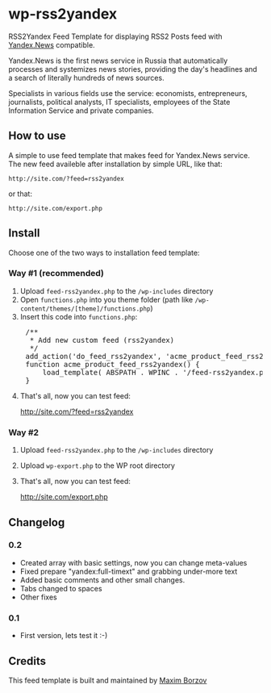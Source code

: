 # wp-rss2yandex

RSS2Yandex Feed Template for displaying RSS2 Posts feed with [Yandex.News](http://news.yandex.ru/) compatible.

Yandex.News is the first news service in Russia that automatically processes and systemizes news stories, providing the day's headlines and a search of literally hundreds of news sources.

Specialists in various fields use the service: economists, entrepreneurs, journalists, political analysts, IT specialists, employees of the State Information Service and private companies.

## How to use

A simple to use feed template that makes feed for Yandex.News service. The new feed availeble after installation by simple URL, like that:

    http://site.com/?feed=rss2yandex
    
or that:

    http://site.com/export.php

## Install

Choose one of the two ways to installation feed template:

### Way #1 (recommended)

1. Upload `feed-rss2yandex.php` to the `/wp-includes` directory
2. Open `functions.php` into you theme folder (path like `/wp-content/themes/[theme]/functions.php`)
3. Insert this code into `functions.php`:
<pre>
    /**
     * Add new custom feed (rss2yandex)
     */
    add_action('do_feed_rss2yandex', 'acme_product_feed_rss2yandex', 10, 1 );
    function acme_product_feed_rss2yandex() {
        load_template( ABSPATH . WPINC . '/feed-rss2yandex.php' );
    }
</pre>
    
4. That's all, now you can test feed:

    http://site.com/?feed=rss2yandex

### Way #2

1. Upload `feed-rss2yandex.php` to the `/wp-includes` directory
2. Upload `wp-export.php` to the WP root directory
3. That's all, now you can test feed:

    http://site.com/export.php

## Changelog

### 0.2

* Created array with basic settings, now you can change meta-values
* Fixed prepare "yandex:full-timext" and grabbing under-more text
* Added basic comments and other small changes.
* Tabs changed to spaces
* Other fixes

### 0.1

* First version, lets test it :-)

Credits
-------
This feed template is built and maintained by [Maxim Borzov](http://maxborzov.com/)